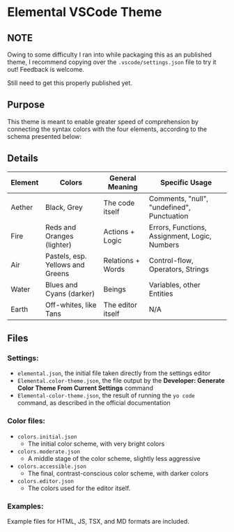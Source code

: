 # Elemental VSCode Theme

## NOTE

Owing to some difficulty I ran into while packaging this as an published theme, I recommend copying over the `.vscode/settings.json` file to try it out! Feedback is welcome.

Still need to get this properly published yet.

## Purpose

This theme is meant to enable greater speed of comprehension by connecting the syntax colors with the four elements,
according to the schema presented below:

## Details

| Element | Colors | General Meaning | Specific Usage|
| --- | --- | --- | --- |
| Aether | Black, Grey | The code itself | Comments, "null", "undefined", Punctuation |
| Fire | Reds and Oranges (lighter) | Actions + Logic | Errors, Functions, Assignment, Logic, Numbers |
| Air | Pastels, esp. Yellows and Greens | Relations + Words | Control-flow, Operators, Strings |
| Water | Blues and Cyans (darker) | Beings | Variables, other Entities |
| Earth | Off-whites, like Tans | The editor itself | N/A |

## Files

### Settings:  
* `elemental.json`, the initial file taken directly from the settings editor
* `Elemental.color-theme.json`, the file output by the **Developer: Generate Color Theme From Current Settings** command
* `Elemental-color-theme.json`, the result of running the `yo code` command, as described in the official documentation

### Color files:  
- `colors.initial.json`
  * The initial color scheme, with very bright colors
- `colors.moderate.json`
  * A middle stage of the color scheme, slightly less aggressive
- `colors.accessible.json`
  * The final, contrast-conscious color scheme, with darker colors
- `colors.editor.json`
  * The colors used for the editor itself.

### Examples:  
Example files for HTML, JS, TSX, and MD formats are included.
